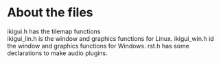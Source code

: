 # About the files
ikigui.h has the tilemap functions  
ikigui_lin.h is the window and graphics functions for Linux.
ikigui_win.h id the window and graphics functions for Windows.
rst.h has some declarations to make audio plugins.
